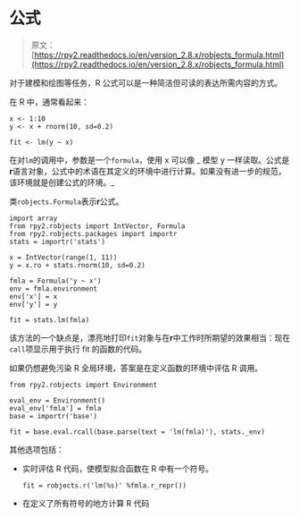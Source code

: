 # 公式

> 原文：[https://rpy2.readthedocs.io/en/version_2.8.x/robjects_formula.html](https://rpy2.readthedocs.io/en/version_2.8.x/robjects_formula.html)

对于建模和绘图等任务，R 公式可以是一种简洁但可读的表达所需内容的方式。

在 R 中，通常看起来：

```
x <- 1:10
y <- x + rnorm(10, sd=0.2)

fit <- lm(y ~ x)

```

在对`lm`的调用中，参数是一个`formula`，使用 x 可以像 _ 模型 y 一样读取。公式是**r**语言对象，公式中的术语在其定义的环境中进行计算。如果没有进一步的规范，该环境就是创建公式的环境。_

类`robjects.Formula`表示**r**公式。

```
import array
from rpy2.robjects import IntVector, Formula
from rpy2.robjects.packages import importr
stats = importr('stats')

x = IntVector(range(1, 11))
y = x.ro + stats.rnorm(10, sd=0.2)

fmla = Formula('y ~ x')
env = fmla.environment
env['x'] = x
env['y'] = y

fit = stats.lm(fmla)

```

该方法的一个缺点是，漂亮地打印`fit`对象与在**r**中工作时所期望的效果相当：现在`call`项显示用于执行 fit 的函数的代码。

如果仍想避免污染 R 全局环境，答案是在定义函数的环境中评估 R 调用。

```
from rpy2.robjects import Environment

eval_env = Environment()
eval_env['fmla'] = fmla
base = importr('base')

fit = base.eval.rcall(base.parse(text = 'lm(fmla)'), stats._env)

```

其他选项包括：

*   实时评估 R 代码，使模型拟合函数在 R 中有一个符号。

    ```
    fit = robjects.r('lm(%s)' %fmla.r_repr())

    ```

*   在定义了所有符号的地方计算 R 代码